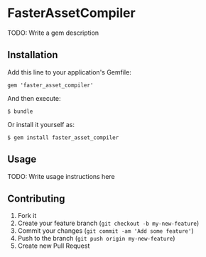 # FasterAssetCompiler

TODO: Write a gem description

## Installation

Add this line to your application's Gemfile:

    gem 'faster_asset_compiler'

And then execute:

    $ bundle

Or install it yourself as:

    $ gem install faster_asset_compiler

## Usage

TODO: Write usage instructions here

## Contributing

1. Fork it
2. Create your feature branch (`git checkout -b my-new-feature`)
3. Commit your changes (`git commit -am 'Add some feature'`)
4. Push to the branch (`git push origin my-new-feature`)
5. Create new Pull Request
